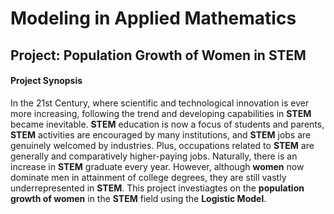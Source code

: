 # Modeling in Applied Mathematics
## Project: Population Growth of Women in STEM


#### Project Synopsis 
In the 21st Century, where scientific and technological innovation is ever more increasing, following the trend and developing capabilities in **STEM** became inevitable. 
**STEM** education is now a focus of students and parents, **STEM** activities are encouraged by many institutions, and **STEM** jobs are genuinely welcomed by industries. Plus, occupations related to **STEM** are generally and comparatively higher-paying jobs. 
Naturally, there is an increase in **STEM** graduate every year. 
However, although **women** now dominate men in attainment of college degrees, they are still vastly underrepresented in **STEM**. 
This project investiagtes on the **population growth of women** in the **STEM** field using the **Logistic Model**.
